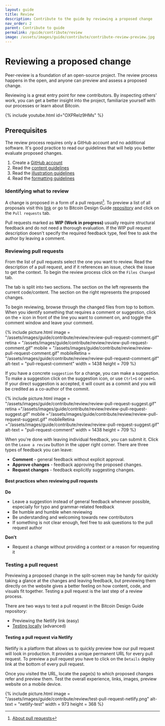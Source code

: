 ```yaml
---
layout: guide
title: Review
description: Contribute to the guide by reviewing a proposed change
nav_order: 2
parent: Contribute to guide
permalink: /guide/contribute/review
image: /assets/images/guide/contribute/contribute-review-preview.jpg
---
```


# Reviewing a proposed change

Peer-review is a foundation of an open-source project. The review process happens in the open, and anyone can preview and assess a proposed change.

Reviewing is a great entry point for new contributors. By inspecting others' work, you can get a better insight into the project, familiarize yourself with our processes or learn about Bitcoin.

{% include youtube.html id="OXPReIz9HMs" %}

## Prerequisites

The review process requires only a GitHub account and no additional software. It's good practice to read our guidelines that will help you better evaluate proposed changes.

1. Create a [GitHub account](https://github.com/)
2. Read the [content guidelines](content-guidelines.md)
3. Read the [illustration guidelines](illustration-guidelines.md)
4. Read the [formatting guidelines](formatting.md)

### Identifying what to review

A change is proposed in a form of a pull request[^1]. To preview a list of all proposals visit this [link](https://github.com/BitcoinDesign/Guide/pulls) or go to Bitcoin Design Guide [repository](https://github.com/BitcoinDesign/Guide/) and click on the `Pull requests` tab.

Pull requests marked as **WIP (Work in progress)** usually require structural feedback and do not need a thorough evaluation. If the WIP pull request description doesn't specify the required feedback type, feel free to ask the author by leaving a comment.

### Reviewing pull requests

From the list of pull requests select the one you want to review. Read the description of a pull request, and if it references an issue, check the issue to get the context. To begin the review process click on the `Files Changed` tab.

The tab is split into two sections. The section on the left represents the current code/content. The section on the right represents the proposed changes.

To begin reviewing, browse through the changed files from top to bottom. When you identify something that requires a comment or suggestion, click on the `+` icon in front of the line you want to comment on, and toggle the comment window and leave your comment.

{% include picture.html
   image = "/assets/images/guide/contribute/review/review-pull-request-comment.gif"
   retina = "/assets/images/guide/contribute/review/review-pull-request-comment.gif"
   mobile = "/assets/images/guide/contribute/review/review-pull-request-comment.gif"
   mobileRetina = "/assets/images/guide/contribute/review/review-pull-request-comment.gif"
   alt-text = "pull-request-comment"
   width = 1438
   height = 709
%}

If you have a concrete `suggestion` for a change, you can make a suggestion. To make a suggestion click on the suggestion icon, or use `Ctrl+G` or `cmd+G`. If your direct suggestion is accepted, it will count as a commit and you will be credited as a co-author of the commit.

{% include picture.html
   image = "/assets/images/guide/contribute/review/review-pull-request-suggest.gif"
   retina ="/assets/images/guide/contribute/review/review-pull-request-suggest.gif"
   mobile ="/assets/images/guide/contribute/review/review-pull-request-suggest.gif"
   mobileRetina ="/assets/images/guide/contribute/review/review-pull-request-suggest.gif"
   alt-text = "pull-request-comment"
   width = 1438
   height = 709
%}

When you're done with leaving individual feedback, you can submit it. Click on the `Leave a review` button in the upper right corner. There are three types of feedback you can leave:

- **Comment** - general feedback without explicit approval.
- **Approve changes** - feedback approving the proposed changes.
- **Request changes** - feedback explicitly suggesting changes.

#### Best practices when reviewing pull requests

**Do**

- Leave a suggestion instead of general feedback whenever possible, especially for typo and grammar-related feedback
- Be humble and humble when reviewing
- Be understanding and welcoming towards new contributors
- If something is not clear enough, feel free to ask questions to the pull request author

**Don't**
- Request a change without providing a context or a reason for requesting it

### Testing a pull request
Previewing a proposed change in the split-screen may be handy for quickly taking a glance at the changes and leaving feedback, but previewing them directly on the website gives a better feeling on how content, code, and visuals fit together. Testing a pull request is the last step of a review process.

There are two ways to test a pull request in the Bitcoin Design Guide repository:
- Previewing the Netlify link (easy)
- [Testing locally](https://github.com/BitcoinDesign/Guide#how-to-build-and-run-the-site-locally) (advanced)

#### Testing a pull request via Netlify

Netlify is a platform that allows us to quickly preview how our pull request will look in production. It provides a unique permanent URL for every pull request. To preview a pull request you have to click on the `Details` deploy link at the bottom of every pull request.

Once you visited the URL, locate the page(s) to which proposed changes refer and preview them. Test the overall experience, links, images, preview website on a mobile device.

{% include picture.html
   image = "/assets/images/guide/contribute/review/test-pull-request-netlify.png"
   alt-text = "netlify-test"
   width = 973
   height = 368
%}

[^1]:[About pull requests](https://docs.github.com/en/github/collaborating-with-issues-and-pull-requests/about-pull-requests)
